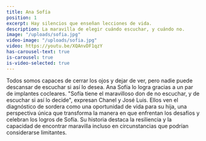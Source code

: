 ```yaml
---
title: Ana Sofía
position: 1
excerpt: Hay silencios que enseñan lecciones de vida.
description: La maravilla de elegir cuándo escuchar, y cuándo no.
image: "/uploads/sofia.jpg"
video-image: "/uploads/sofia.jpg"
video: https://youtu.be/XQAnvDF1qzY
has-carousel-text: true
is-carousel: true
is-video-selected: true
---
```


Todos somos capaces de cerrar los ojos y dejar de ver, pero nadie puede descansar de escuchar si así lo desea.
Ana Sofía lo logra gracias a un par de implantes cocleares. "Sofía tiene el maravilloso don de no escuchar, y de escuchar si así lo decide", expresan Chanel y José Luis. Ellos ven el diagnóstico de sordera como una oportunidad de vida para su hija, una perspectiva única que transforma la manera en que enfrentan los desafíos y celebran los logros de Sofía. Su historia destaca la resiliencia y la capacidad de encontrar maravilla incluso en circunstancias que podrían considerarse limitantes.
